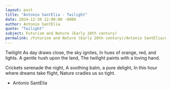 ```yaml
---
layout: post
title: "Antonio SantElia - Twilight"
date: 2024-12-30 12:00:00 -0000
author: Antonio SantElia
quote: "Twilight"
subject: Futurism and Nature (Early 20th century)
permalink: /Futurism and Nature (Early 20th century)/Antonio SantElia/Antonio SantElia - Twilight
---
```


Twilight
As day draws close, the sky ignites,
In hues of orange, red, and lights.
A gentle hush upon the land,
The twilight paints with a loving hand.

Crickets serenade the night,
A soothing balm, a pure delight,
In this hour where dreams take flight,
Nature cradles us so tight.


- Antonio SantElia
